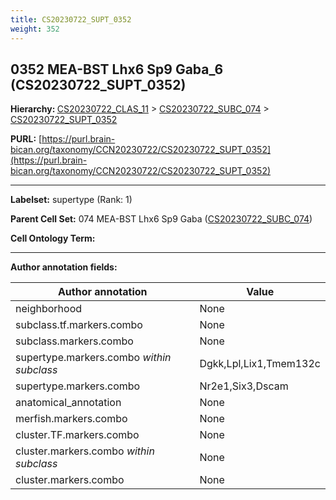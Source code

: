 ```yaml
---
title: CS20230722_SUPT_0352
weight: 352
---
```

## 0352 MEA-BST Lhx6 Sp9 Gaba_6 (CS20230722_SUPT_0352)
<b>Hierarchy: </b>
[CS20230722_CLAS_11](../CS20230722_CLAS_11) >
[CS20230722_SUBC_074](../CS20230722_SUBC_074) >
[CS20230722_SUPT_0352](../CS20230722_SUPT_0352)

**PURL:** [https://purl.brain-bican.org/taxonomy/CCN20230722/CS20230722_SUPT_0352](https://purl.brain-bican.org/taxonomy/CCN20230722/CS20230722_SUPT_0352)

---


**Labelset:** supertype (Rank: 1)

**Parent Cell Set:** 074 MEA-BST Lhx6 Sp9 Gaba ([CS20230722_SUBC_074](../CS20230722_SUBC_074))



**Cell Ontology Term:** 

[MARKER GENES.]: #


---

[TRANSFERRED ANNOTATIONS.]: #


[AUTHOR ANNOTATION FIELDS.]: #


**Author annotation fields:**

| Author annotation | Value |
|-------------------|-------|
|neighborhood|None|
|subclass.tf.markers.combo|None|
|subclass.markers.combo|None|
|supertype.markers.combo _within subclass_|Dgkk,Lpl,Lix1,Tmem132c|
|supertype.markers.combo|Nr2e1,Six3,Dscam|
|anatomical_annotation|None|
|merfish.markers.combo|None|
|cluster.TF.markers.combo|None|
|cluster.markers.combo _within subclass_|None|
|cluster.markers.combo|None|
